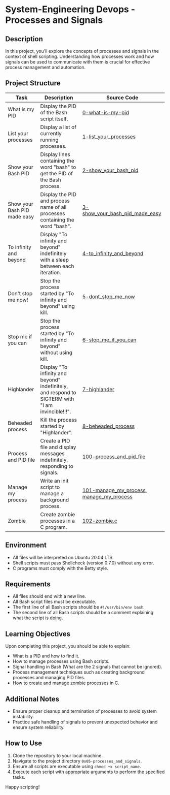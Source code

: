 # System-Engineering Devops - Processes and Signals

## Description
In this project, you'll explore the concepts of processes and signals in the context of shell scripting. Understanding how processes work and how signals can be used to communicate with them is crucial for effective process management and automation.

## Project Structure

| Task                              | Description                                                               | Source Code                                   |
|-----------------------------------|---------------------------------------------------------------------------|-----------------------------------------------|
| What is my PID                    | Display the PID of the Bash script itself.                                | [0-what-is-my-pid](0-what-is-my-pid)         |
| List your processes               | Display a list of currently running processes.                            | [1-list_your_processes](1-list_your_processes)|
| Show your Bash PID                | Display lines containing the word "bash" to get the PID of the Bash process. | [2-show_your_bash_pid](2-show_your_bash_pid) |
| Show your Bash PID made easy      | Display the PID and process name of all processes containing the word "bash". | [3-show_your_bash_pid_made_easy](3-show_your_bash_pid_made_easy) |
| To infinity and beyond            | Display "To infinity and beyond" indefinitely with a sleep between each iteration. | [4-to_infinity_and_beyond](4-to_infinity_and_beyond) |
| Don't stop me now!                | Stop the process started by "To infinity and beyond" using kill.          | [5-dont_stop_me_now](5-dont_stop_me_now)    |
| Stop me if you can                | Stop the process started by "To infinity and beyond" without using kill.  | [6-stop_me_if_you_can](6-stop_me_if_you_can)|
| Highlander                        | Display "To infinity and beyond" indefinitely, and respond to SIGTERM with "I am invincible!!!". | [7-highlander](7-highlander)                 |
| Beheaded process                  | Kill the process started by "Highlander".                                 | [8-beheaded_process](8-beheaded_process)     |
| Process and PID file              | Create a PID file and display messages indefinitely, responding to signals. | [100-process_and_pid_file](100-process_and_pid_file) |
| Manage my process                 | Write an init script to manage a background process.                      | [101-manage_my_process](101-manage_my_process), [manage_my_process](manage_my_process) |
| Zombie                            | Create zombie processes in a C program.                                   | [102-zombie.c](102-zombie.c)                 |

## Environment

- All files will be interpreted on Ubuntu 20.04 LTS.
- Shell scripts must pass Shellcheck (version 0.7.0) without any error.
- C programs must comply with the Betty style.

## Requirements

- All files should end with a new line.
- All Bash script files must be executable.
- The first line of all Bash scripts should be `#!/usr/bin/env bash`.
- The second line of all Bash scripts should be a comment explaining what the script is doing.

## Learning Objectives
Upon completing this project, you should be able to explain:

- What is a PID and how to find it.
- How to manage processes using Bash scripts.
- Signal handling in Bash (What are the 2 signals that cannot be ignored).
- Process management techniques such as creating background processes and managing PID files.
- How to create and manage zombie processes in C.

## Additional Notes

- Ensure proper cleanup and termination of processes to avoid system instability.
- Practice safe handling of signals to prevent unexpected behavior and ensure system reliability.

## How to Use

1. Clone the repository to your local machine.
2. Navigate to the project directory `0x05-processes_and_signals`.
3. Ensure all scripts are executable using `chmod +x script_name`.
4. Execute each script with appropriate arguments to perform the specified tasks.

Happy scripting!
